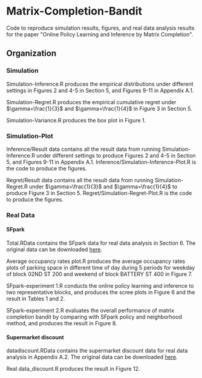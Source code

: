 # Matrix-Completion-Bandit
Code to reproduce simulation results, figures, and real data analysis results for the paper "Online Policy Learning and Inference by Matrix Completion".  



## Organization

### Simulation
Simulation-Inference.R produces the empirical distributions under different settings in Figures 2 and 4-5 in Section 5, and Figures 9-11 in Appendix A.1.

Simulation-Regret.R produces the empirical cumulative regret under $\gamma=\frac{1}{3}$ and $\gamma=\frac{1}{4}$ in Figure 3 in Section 5.

Simulation-Variance.R produces the box plot in Figure 1. 

### Simulation-Plot
Inference/Result data contains all the result data from running Simulation-Inference.R under different settings to produce Figures 2 and 4-5 in Section 5, and Figures 9-11 in Appendix A.1. Inference/Simulation-Inference-Plot.R is the code to produce the figures. 

Regret/Result data contains all the result data from running Simulation-Regret.R under $\gamma=\frac{1}{3}$ and $\gamma=\frac{1}{4}$ to produce Figure 3 in Section 5. Regret/Simulation-Regret-Plot.R is the code to produce the figures. 

### Real Data

#### SFpark
Total.RData contains the SFpark data for real data analysis in Section 6. The original data can be downloaded [here](https://www.sfmta.com/getting-around/drive-park/demand-responsive-pricing/sfpark-evaluation).

Average occupancy rates plot.R produces the average occupancy rates plots of parking space in different time of day during 5 periods for weekday of block 02ND ST 200 and weekend of block BATTERY ST 400 in Figure 7. 

SFpark-experiment 1.R conducts the online policy learning and inference to two representative blocks, and produces the scree plots in Figure 6 and the result in Tables 1 and 2. 

SFpark-experiment 2.R evaluates the overall performance of matrix completion bandit by comparing with SFpark policy and neighborhood method, and produces the result in Figure 8.  


#### Supermarket discount
datadiscount.RData contains the supermarket discount data for real data analysis in Appendix A.2. The original data can be downloaded [here](https://www.kaggle.com/datasets/vivek468/superstore-dataset-final).

Real data_discount.R produces the result in Figure 12. 
